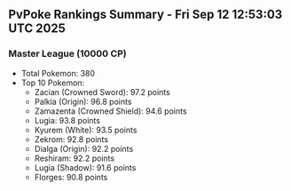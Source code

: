 ## PvPoke Rankings Summary - Fri Sep 12 12:53:03 UTC 2025

### Master League (10000 CP)
- Total Pokemon: 380
- Top 10 Pokemon:
  - Zacian (Crowned Sword): 97.2 points
  - Palkia (Origin): 96.8 points
  - Zamazenta (Crowned Shield): 94.6 points
  - Lugia: 93.8 points
  - Kyurem (White): 93.5 points
  - Zekrom: 92.8 points
  - Dialga (Origin): 92.2 points
  - Reshiram: 92.2 points
  - Lugia (Shadow): 91.6 points
  - Florges: 90.8 points

